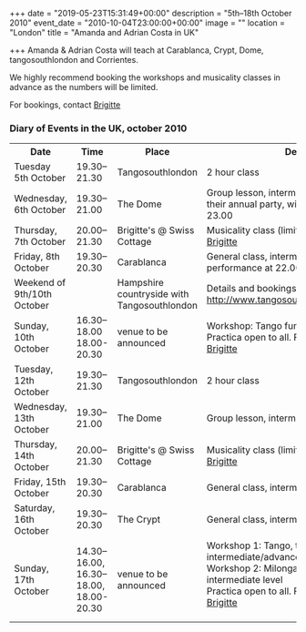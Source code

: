 +++
date = "2019-05-23T15:31:49+00:00"
description = "5th–18th October 2010"
event_date = "2010-10-04T23:00:00+00:00"
image = ""
location = "London"
title = "Amanda and Adrian Costa in UK"

+++
Amanda & Adrian Costa will teach at Carablanca, Crypt, Dome, tangosouthlondon and Corrientes.

We highly recommend booking the workshops and musicality classes in advance as the numbers will be limited.

For bookings, contact [Brigitte](mailto:brigitte@paris-tango.co.uk)

### Diary of Events in the UK, october 2010

<table>
<tbody>
<tr>
<th>Date</th>
<th>Time</th>
<th>Place</th>
<th>Description</th>
</tr>
<tr>
<td>Tuesday 5th October</td>
<td>19.30–21.30</td>
<td>Tangosouthlondon</td>
<td>2 hour class</td>
</tr>
<tr>
<td>Wednesday, 6th October</td>
<td>19.30–21.00</td>
<td>The Dome </td>
<td>Group lesson, intermediate level- followed by their annual party, with performance around 23.00</td>
</tr>
<tr>
<td>Thursday, 7th October</td>
<td>20.00–21.30</td>
<td>Brigitte's @ Swiss Cottage</td>
<td>Musicality class (limited to 12 people), contact <a href="mailto:brigitte@paris-tango.co.uk">Brigitte</a></td>
</tr>
<tr>
<td>Friday, 8th October</td>
<td>19.30–20.30</td>
<td>Carablanca</td>
<td>General class, intermediate level, with performance at 22.00 </td>
</tr>
<tr>
<td>Weekend of 9th/10th October</td>
<td></td>
<td>Hampshire countryside with Tangosouthlondon</td>
<td>Details and bookings on <a href="http://www.tangosouthlondon.co.uk/holiday.php">http://www.tangosouthlondon.co.uk/holiday.php</a></td>
</tr>
<tr>
<td>Sunday, 10th October</td>
<td>16.30–18.00<br />
18.00-20.30</td>
<td>venue to be announced</td>
<td>Workshop: Tango fundamentals, all levels<br />
Practica open to all. For booking, contact <a href="mailto:brigitte@paris-tango.co.uk">Brigitte</a></td>
</tr>
<tr>
<td>Tuesday, 12th October</td>
<td>19.30–21.30</td>
<td>Tangosouthlondon</td>
<td>2 hour class</td>
</tr>
<tr>
<td>Wednesday, 13th October</td>
<td>19.30–21.00</td>
<td>The Dome</td>
<td>Group lesson, intermediate level</td>
</tr>
<tr>
<td>Thursday, 14th October</td>
<td>20.00–21.30</td>
<td>Brigitte's @ Swiss Cottage</td>
<td>Musicality class (limited to 12 people), contact <a href="mailto:brigitte@paris-tango.co.uk">Brigitte</a></td>
</tr>
<tr>
<td>Friday, 15th October</td>
<td>19.30–20.30</td>
<td>Carablanca</td>
<td>General class, intermediate level</td>
</tr>
<tr>
<td>Saturday, 16th October</td>
<td>19.30–20.30</td>
<td>The Crypt</td>
<td>General class, intermediate level</td>
</tr>
<tr>
<td>Sunday, 17th October</td>
<td>14.30–16.00, 16.30–18.00,<br />
18.00-20.30 </td>
<td>venue to be announced</td>
<td>Workshop 1: Tango, the abrazo - intermediate/advance level<br />
Workshop 2: Milonga con Traspié - intermediate level<br />
Practica open to all. For booking, contact <a href="mailto:brigitte@paris-tango.co.uk">Brigitte</a><br />
 </td>
</tr>
</tbody>
</table>
